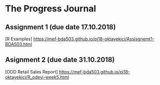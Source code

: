 # The Progress Journal

## Assignment 1 (due date 17.10.2018)

[R Examples]  <https://mef-bda503.github.io/pj18-oktayekici/Assisgnemt1-BDA503.html>

## Asignment 2 (due date 31.10.2018)

[ODD Retail Sales Report] <https://mef-bda503.github.io/pj18-oktayekici/R_odevi-week5.html>
